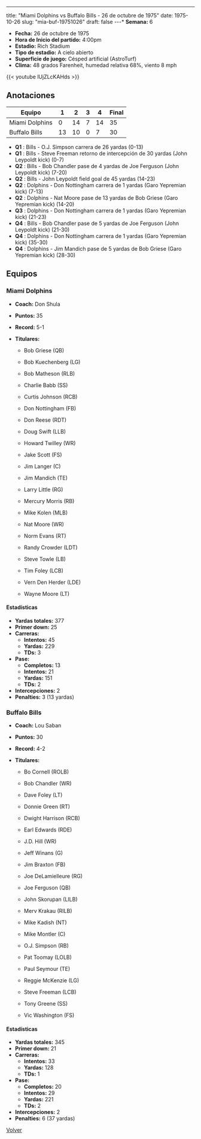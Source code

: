 ---
title: "Miami Dolphins vs Buffalo Bills - 26 de octubre de 1975"
date: 1975-10-26
slug: "mia-buf-19751026"
draft: false
---* **Semana:** 6
* **Fecha:** 26 de octubre de 1975
* **Hora de Inicio del partido:** 4:00pm
* **Estadio:** Rich Stadium
* **Tipo de estadio:** A cielo abierto
* **Superficie de juego:** Césped artificial (AstroTurf)
* **Clima:** 48 grados Farenheit, humedad relativa 68%, viento 8 mph

{{< youtube lUjZLcKAHds >}}


## Anotaciones
| Equipo | 1 | 2 | 3 | 4 | Final |
|--------|---|---|---|---|-------|
| Miami Dolphins  | 0 | 14 | 7 | 14  | 35 |
| Buffalo Bills  | 13 | 10 | 0 | 7  | 30 |
* **Q1** : Bills - O.J. Simpson carrera de 26 yardas (0-13)
* **Q1** : Bills - Steve Freeman retorno de intercepción de 30 yardas (John Leypoldt kick) (0-7)
* **Q2** : Bills - Bob Chandler pase de 4 yardas de Joe Ferguson (John Leypoldt kick) (7-20)
* **Q2** : Bills - John Leypoldt field goal de 45 yardas (14-23)
* **Q2** : Dolphins - Don Nottingham carrera de 1 yardas (Garo Yepremian kick) (7-13)
* **Q2** : Dolphins - Nat Moore pase de 13 yardas de Bob Griese (Garo Yepremian kick) (14-20)
* **Q3** : Dolphins - Don Nottingham carrera de 1 yardas (Garo Yepremian kick) (21-23)
* **Q4** : Bills - Bob Chandler pase de 5 yardas de Joe Ferguson (John Leypoldt kick) (21-30)
* **Q4** : Dolphins - Don Nottingham carrera de 1 yardas (Garo Yepremian kick) (35-30)
* **Q4** : Dolphins - Jim Mandich pase de 5 yardas de Bob Griese (Garo Yepremian kick) (28-30)


## Equipos


### Miami Dolphins
* **Coach:** Don Shula
* **Puntos:** 35
* **Record:** 5-1
* **Titulares:** 

  * Bob Griese (QB) 

  * Bob Kuechenberg (LG) 

  * Bob Matheson (RLB) 

  * Charlie Babb (SS) 

  * Curtis Johnson (RCB) 

  * Don Nottingham (FB) 

  * Don Reese (RDT) 

  * Doug Swift (LLB) 

  * Howard Twilley (WR) 

  * Jake Scott (FS) 

  * Jim Langer (C) 

  * Jim Mandich (TE) 

  * Larry Little (RG) 

  * Mercury Morris (RB) 

  * Mike Kolen (MLB) 

  * Nat Moore (WR) 

  * Norm Evans (RT) 

  * Randy Crowder (LDT) 

  * Steve Towle (LB) 

  * Tim Foley (LCB) 

  * Vern Den Herder (LDE) 

  * Wayne Moore (LT) 

#### Estadísticas
* **Yardas totales:** 377
* **Primer down:** 25
* **Carreras:**
  * **Intentos:** 45
  * **Yardas:** 229
  * **TDs:** 3
* **Pase:**
  * **Completos:** 13
  * **Intentos:** 21
  * **Yardas:** 151
  * **TDs:** 2
* **Intercepciones:** 2
* **Penalties:** 3 (13 yardas)

### Buffalo Bills
* **Coach:** Lou Saban
* **Puntos:** 30
* **Record:** 4-2
* **Titulares:** 

  * Bo Cornell (ROLB) 

  * Bob Chandler (WR) 

  * Dave Foley (LT) 

  * Donnie Green (RT) 

  * Dwight Harrison (RCB) 

  * Earl Edwards (RDE) 

  * J.D. Hill (WR) 

  * Jeff Winans (G) 

  * Jim Braxton (FB) 

  * Joe DeLamielleure (RG) 

  * Joe Ferguson (QB) 

  * John Skorupan (LILB) 

  * Merv Krakau (RILB) 

  * Mike Kadish (NT) 

  * Mike Montler (C) 

  * O.J. Simpson (RB) 

  * Pat Toomay (LOLB) 

  * Paul Seymour (TE) 

  * Reggie McKenzie (LG) 

  * Steve Freeman (LCB) 

  * Tony Greene (SS) 

  * Vic Washington (FS) 

#### Estadísticas
* **Yardas totales:** 345
* **Primer down:** 21
* **Carreras:**
  * **Intentos:** 33
  * **Yardas:** 128
  * **TDs:** 1
* **Pase:**
  * **Completos:** 20
  * **Intentos:** 29
  * **Yardas:** 221
  * **TDs:** 2
* **Intercepciones:** 2
* **Penalties:** 6 (37 yardas)


[Volver](/historia/1975)
